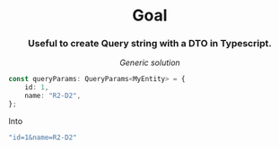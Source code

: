 <h1 align="center">Goal</h1>

<h3 align="center">Useful to create Query string with a DTO in Typescript.</h3>
<p align="center"><em>Generic solution</em></p>

```ts
const queryParams: QueryParams<MyEntity> = {
	id: 1,
	name: "R2-D2",
};
```
Into

```ts
"id=1&name=R2-D2"
```